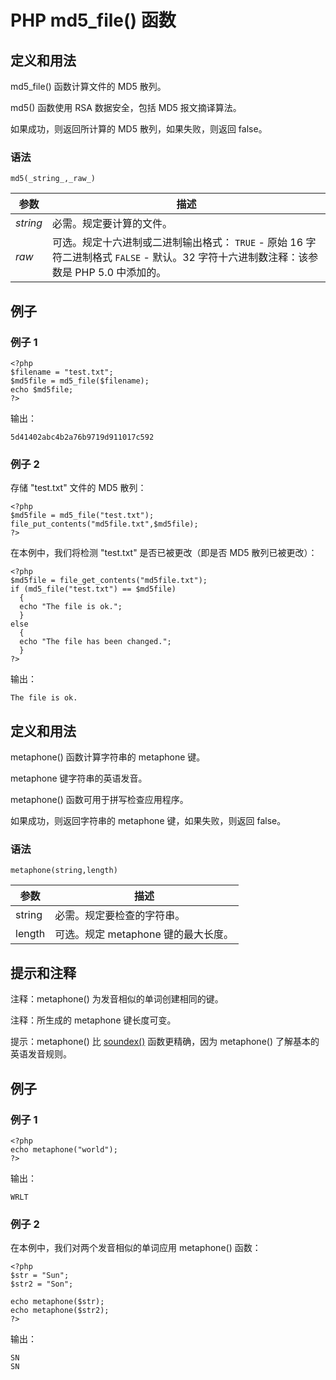 # PHP md5_file() 函数



## 定义和用法

md5_file() 函数计算文件的 MD5 散列。

md5() 函数使用 RSA 数据安全，包括 MD5 报文摘译算法。

如果成功，则返回所计算的 MD5 散列，如果失败，则返回 false。

### 语法

```
md5(_string_,_raw_)
```

| 参数 | 描述 |
| --- | --- |
| _string_ | 必需。规定要计算的文件。 |
| _raw_ | 可选。规定十六进制或二进制输出格式：   `TRUE` - 原始 16 字符二进制格式   `FALSE` - 默认。32 字符十六进制数注释：该参数是 PHP 5.0 中添加的。 |

## 例子

### 例子 1

```
<?php
$filename = "test.txt";
$md5file = md5_file($filename);
echo $md5file;
?>
```

输出：

```
5d41402abc4b2a76b9719d911017c592
```

### 例子 2

存储 "test.txt" 文件的 MD5 散列：

```
<?php
$md5file = md5_file("test.txt");
file_put_contents("md5file.txt",$md5file);
?>
```

在本例中，我们将检测 "test.txt" 是否已被更改（即是否 MD5 散列已被更改）：

```
<?php
$md5file = file_get_contents("md5file.txt");
if (md5_file("test.txt") == $md5file)
  {
  echo "The file is ok.";
  }
else
  {
  echo "The file has been changed.";
  }
?>  
```

输出：

```
The file is ok.
```





## 定义和用法

metaphone() 函数计算字符串的 metaphone 键。

metaphone 键字符串的英语发音。

metaphone() 函数可用于拼写检查应用程序。

如果成功，则返回字符串的 metaphone 键，如果失败，则返回 false。

### 语法

```
metaphone(string,length)
```

| 参数 | 描述 |
| --- | --- |
| string | 必需。规定要检查的字符串。 |
| length | 可选。规定 metaphone 键的最大长度。 |

## 提示和注释

注释：metaphone() 为发音相似的单词创建相同的键。

注释：所生成的 metaphone 键长度可变。

提示：metaphone() 比 [soundex()](/php/func_string_soundex.asp "PHP soundex() 函数") 函数更精确，因为 metaphone() 了解基本的英语发音规则。

## 例子

### 例子 1

```
<?php
echo metaphone("world");
?>
```

输出：

```
WRLT
```

### 例子 2

在本例中，我们对两个发音相似的单词应用 metaphone() 函数：

```
<?php
$str = "Sun";
$str2 = "Son";

echo metaphone($str);
echo metaphone($str2);
?>
```

输出：

```
SN
SN
```
